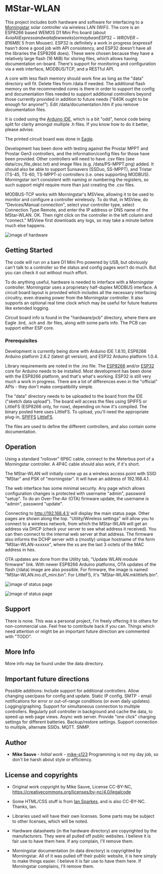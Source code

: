 # MStar-WLAN

This project includes both hardware and software for interfacing to a [Morningstar](https://www.morningstarcorp.com/) solar controller via wireless LAN (WiFi). The core is an ESP8266 based WEMOS D1 Mini Pro board (about $4 via AliExpress and wait a few weeks) or maybe an ESP32-WROVER-B 16MB (~$5 from Mouser). ESP32 is definitely a work in progress (expressif hasn't done a good job with API consistency, and ESP32 doesn't have all the libraries the ESP8266 does). These were chosen because they have a relatively large flash (16 MiB) for storing files, which allows having documentation on-board. There's support for monitoring and configuration via a web interface, MODBUS/TCP, and a RESTful API.

A core with less flash memory should work fine as long as the "data" directory will fit. Delete files from /data if needed. The additional flash memory on the recommended cores is there in order to support the config and documentation files needed to support additional controllers beyond those currently provided in addition to future needs ("640K ought to be enough for anyone!"). Edit /data/documentation.htm if you remove documentation files.

It is coded using the [Arduino IDE](https://www.arduino.cc/en/Main/Software), which is a bit "odd", hence code being split for clarity amongst multiple .h files. If you know how to do it better, please advise. 

The printed circuit board was done in [Eagle](https://www.autodesk.com/products/eagle/overview).

Development has been done with testing against the Prostar MPPT and Prostar Gen3 controllers, and the information/config files for those have been provided. Other controllers will need to have .csv files (see data/csv_file_desc.txt) and image files (e.g. /data/PS-MPPT.png) added. It should also be able to support Sunsavers (SSDuo, SS-MPPT), and Tristar (TS-45, TS-60, TS-MPPT-x) controllers (i.e. ones supporting MODBUS). Morningstar isn't consistent with naming or numbering the registers, so such support might require more than just creating the .csv files.

MODBUS-TCP works with Morningstar's MSView, allowing it to be used to monitor and configure a controller wirelessly. To do that, in MSView, do "Devices/Manual connection", select your controller type, select Connection Type Remote, and enter the IP address or DNS name of the MStar-WLAN. OK. Then right click on the controller in the left column and "connect." MSView first downloads any logs, so may take a minute before much else happens.

![image of hardware](https://raw.githubusercontent.com/mike-s123/MStar-WLAN/master/pics/board.png)

## Getting Started

The code will run on a bare D1 Mini Pro powered by USB, but obviously can't talk to a controller so the status and config pages won't do much. But you can check it out without much effort.

To do anything useful, hardware is needed to interface with a Morningstar controller. Morningstar uses a proprietary half-duplex MODBUS interface. A circuit board layout is provided which includes all the necessary interfacing circuitry, even drawing power from the Morningstar controller. It also supports an optional real time clock which may be useful for future features like extended logging.

Circuit board info is found in the "hardware/pcb" directory, where there are Eagle .brd, .sch and .lbr files, along with some parts info. The PCB can support either ESP core.

### Prerequisites

Development is currently being done with Arduino IDE 1.8.10, ESP8266 Arduino platform 2.6.2 (latest git version), and ESP32 Arduino platform 1.0.4.

Library requirements are noted in the .ino file. The [ESP8266](https://github.com/esp8266/Arduino) and/or [ESP32](https://github.com/espressif/arduino-esp32) core for Arduino needs to be installed. Most development has been done with the ESP8266 platform, and that's what's working. ESP32 is still very much a work in progress. There are a lot of differences even in the "official" APIs - they don't make compatibility simple.

The "data" directory needs to be uploaded to the board from the IDE ("sketch data upload"). The board will access the files using SPIFFS or LittleFS (ESP8266 only, for now), depending on how it's compiled. The binary posted here uses LittleFS. To upload, you'll need the appropriate plug-in, [SPIFFS](https://github.com/esp8266/arduino-esp8266fs-plugin) [LittleFS](https://github.com/earlephilhower/arduino-esp8266littlefs-plugin).

The files are used to define the different controllers, and also contain some documentation.

## Operation

Using a standard "rollover" 6P6C cable, connect to the Meterbus port of a Morningstar controller. A 4P4C cable should also work, if it's short.

The MStar-WLAN will initially come up as a wireless access point with SSID "MStar" and PSK of "morningstar". It will have an address of 192.168.4.1. 

The web interface has some minimal security. Any page which allows configuration changes is protected with username "admin", password "setup". To do an Over-The-Air (OTA) firmware update, the username is "admin", password "update".

Connecting to http://192.168.4.1/ will display the main status page. Other pages are shown along the top. "Utility/Wireless settings" will allow you to connect to a wireless network, from which the MStar-WLAN will get an address via DHCP (check your server to see what address it received). You can then connect to the internal web server at that address. The firmware also informs the DCHP server with a (mostly) unique hostname of the form "MStar-WLAN-xxxxxx", where the xs are the last 3 octets of the MAC address in hex.

OTA updates are done from the Utility tab, "Update WLAN module firmware" link. With newer ESP8266 Arduino platforms, OTA updates of the flash (/data) image are also possible. For firmware, the image is named "MStar-WLAN.ino.d1_mini.bin". For LittleFS, it's "MStar-WLAN.mklittlefs.bin". 

![image of status page](https://raw.githubusercontent.com/mike-s123/MStar-WLAN/master/pics/status.png)

![image of status page](https://raw.githubusercontent.com/mike-s123/MStar-WLAN/master/pics/charge_settings.png)

## Support

There is none. This was a personal project, I'm freely offering it to others for non-commercial use. Feel free to contribute back if you can. Things which need attention or might be an important future direction are commented with "TODO".

## More Info

More info may be found under the data directory.

## Important future directions

Possible additions: Include support for additional controllers. Allow changing user/pass for config and update. Static IP config. SMTP - email notifications for error or out-of-range conditions (or even daily updates). Logging/graphing. Support for simultaneous connection to multiple controllers. Regularly poll controller in background and cache the data, to speed up web page views. Async web server. Provide "one click" charging settings for different batteries. Backup/restore settings. Support connection to multiple, alternate SSIDs. MQTT. SNMP.
 
## Author

* **Mike Sauve** - *Initial work* - [mike-s123](https://github.com/mike-s123/)
Programming is not my day job, so don't be harsh about style or efficiency.

## License and copyrights

* Original work copyright by Mike Sauve, License CC-BY-NC, https://creativecommons.org/licenses/by-nc/4.0/legalcode

* Some HTML/CSS stuff is from [Ian Sparkes](https://bitbucket.org/isparkes/nixiefirmwarev2/src), and is also CC-BY-NC. Thanks, Ian.

* Libraries used will have their own licenses. Some parts may be subject to other licenses, which will be noted.

* Hardware datasheets (in the hardware directory) are copyrighted by the manufacturers. They were all pulled off public websites. I believe it is fair use to have them here. If any complain, I'll remove them.

* Morningstar documentation (in data directory) is copyrighted by Morningstar. All of it was pulled off their public website, it is here simply to make things easier. I believe it is fair use to have them here. If Morningstar complains, I'll remove them.
